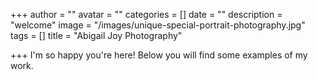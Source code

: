 +++
author = ""
avatar = ""
categories = []
date = ""
description = "welcome"
image = "/images/unique-special-portrait-photography.jpg"
tags = []
title = "Abigail Joy Photography"

+++
I'm so happy you're here!  Below you will find some examples of my work.